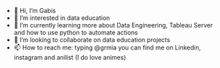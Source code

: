 - 👋 Hi, I’m Gabis
- 👀 I’m interested in data education 
- 🌱 I’m currently learning more about Data Engineering, Tableau Server and how to use python to automate actions
- 💞️ I’m looking to collaborate on data education projects
- 📫 How to reach me: typing @grmia you can find me on Linkedin, instagram and anilist (I do love animes) 

<!---
grmia/grmia is a ✨ special ✨ repository because its `README.md` (this file) appears on your GitHub profile.
You can click the Preview link to take a look at your changes.
--->
